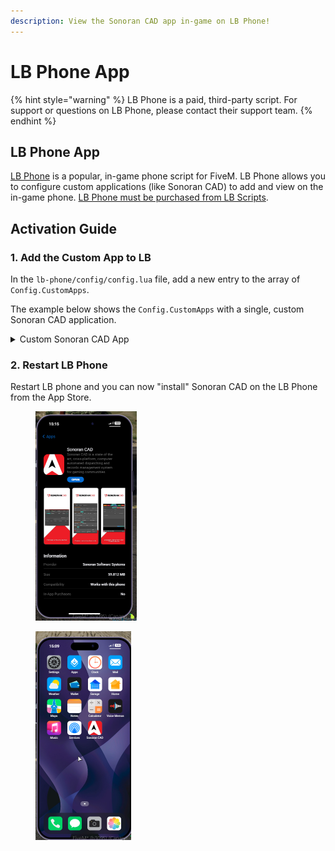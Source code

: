 ```yaml
---
description: View the Sonoran CAD app in-game on LB Phone!
---
```


# LB Phone App

{% hint style="warning" %}
LB Phone is a paid, third-party script. For support or questions on LB Phone, please contact their support team.
{% endhint %}

## LB Phone App

[LB Phone](https://lbscripts.com/phone) is a popular, in-game phone script for FiveM. LB Phone allows you to configure custom applications (like Sonoran CAD) to add and view on the in-game phone. [LB Phone must be purchased from LB Scripts](https://lbscripts.com/phone).

## Activation Guide

### 1. Add the Custom App to LB

In the `lb-phone/config/config.lua` file, add a new entry to the array of `Config.CustomApps`.

The example below shows the `Config.CustomApps` with a single, custom Sonoran CAD application.

<details>

<summary>Custom Sonoran CAD App</summary>

```
Config.CustomApps = {
  -- START COPY HERE --
       ["sonorancad"] = { -- A unique identifier for the app, not shown to the user
        name = "Sonoran CAD", -- The name of the app, shown to the user
        description = "Sonoran CAD is a state of the art, cross-platform, computer automated dispatching and records management system for gaming communities", -- The description of the app, shown to the user
        developer = "Sonoran Software Systems", -- OPTIONAL the developer of the app
        defaultApp = false, -- OPTIONAL if set to true, app should be added without having to download it,
        game = false, -- OPTIONAL if set to true, app will be added to the game section
        size = 59812, -- OPTIONAL in kB
        images = { "https://is1-ssl.mzstatic.com/image/thumb/PurpleSource221/v4/7e/be/65/7ebe6512-9c4a-161f-8108-5a844e16914e/b916289b-fc06-49fe-9ae3-347c6f49a23d_activeunits.png/230x0w.webp", "https://is1-ssl.mzstatic.com/image/thumb/PurpleSource211/v4/40/cf/ba/40cfba85-925a-5b6b-ce46-e1164a13adb5/45ffeb07-5b14-47af-bf99-ebf3473f1188_customrec.png/230x0w.webp", "https://is1-ssl.mzstatic.com/image/thumb/PurpleSource211/v4/d9/b4/09/d9b40925-3b97-7bce-fa92-6c80644c21bb/b0ff740c-e590-499e-aada-fcdb7f818252_dispatch.png/230x0w.webp", "https://is1-ssl.mzstatic.com/image/thumb/PurpleSource211/v4/39/ab/e3/39abe3e6-2ae4-adde-6070-322601145326/ba8def97-a711-44cb-8303-bde8e066fe9d_integrations.png/230x0w.webp", "https://is1-ssl.mzstatic.com/image/thumb/PurpleSource221/v4/39/28/cc/3928cc44-4419-2177-b166-11a0a19b3498/a147df6d-ee3d-4f76-aa44-481da34d02de_livemap.png/230x0w.webp" }, -- OPTIONAL array of images for the app on the app store
        ui = "https://sonorancad.com/", -- OPTIONAL
        icon = "http://s3.sonorancad.com/icon_white_bkg.png", -- OPTIONAL app icon
        price = 0, -- OPTIONAL, Make players pay with in-game money to download the app
        landscape = false, -- OPTIONAL, if set to true, the app will be displayed in landscape mode
        keepOpen = true, -- OPTIONAL, if set to true, the app will not close when the player opens the app (only works if ui is not defined)
        onUse = function() -- OPTIONAL function to be called when the app is opened
            -- do something
        end,
        onServerUse = function(source) -- OPTIONAL server side function to be called when the app is opened
            -- do something
        end
    }
  -- END COPY HERE --
} -- https://docs.lbscripts.com/phone/custom-apps/
```

</details>

### 2. Restart LB Phone

Restart LB phone and you can now "install" Sonoran CAD on the LB Phone from the App Store.

<div><figure><img src="../../../../.gitbook/assets/image (95).png" alt="" width="162"><figcaption></figcaption></figure> <figure><img src="../../../../.gitbook/assets/image (99).png" alt="" width="153"><figcaption></figcaption></figure></div>
